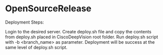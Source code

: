 # OpenSourceRelease

Deployment Steps:

Login to the desired server.
Create deploy.sh file and copy the contents from deploy.sh placed in CiscoDeepVision root folder.
Run deploy.sh script with -b <branch_name> as parameter.
Deployment will be success at the same level of deploy.sh script.
